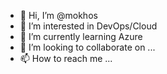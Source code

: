 - 👋 Hi, I’m @mokhos
- 👀 I’m interested in DevOps/Cloud
- 🌱 I’m currently learning Azure
- 💞️ I’m looking to collaborate on ...
- 📫 How to reach me ...

<!---
mokhos/mokhos is a ✨ special ✨ repository because its `README.md` (this file) appears on your GitHub profile.
You can click the Preview link to take a look at your changes.
--->
